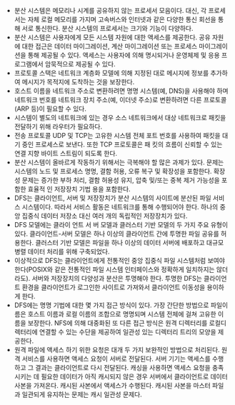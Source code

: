 - 분산 시스템은 메모리나 시계를 공유하지 않는 프로세서 모음이다. 대신, 각 프로세서는 자체 로컬 메모리를 가지며 고속버스와 인터넷과 같은 다양한 통신 회선을 통해 서로 통신한다. 분산 시스템의 프로세서는 크기와 기능이 다양하다.
- 분산 시스템은 사용자에게 모든 시스템 자원에 대한 액세스를 제공한다. 공유 자원에 대한 접근은 데이터 마이그레이션, 계산 마이그레이션 또는 프로세스 마이그레이 션을 통해 제공될 수 있다. 액세스는 사용자에 의해 명시되거나 운영체제 및 응용 프로그램에서 암묵적으로 제공될 수 있다.
- 프로토콜 스택은 네트워크 계층화 모델에 의해 지정된 대로 메시지에 정보를 추가하여 메시지가 목적지에 도착하는 것을 보장한다.
- 호스트 이름을 네트워크 주소로 변환하려면 명명 시스템(예, DNS)을 사용해야 하며 네트워크 번호를 네트워크 장치 주소(예, 이더넷 주소)로 변환하려면 다른 프로토콜(ARP 등)이 필요할 수 있다.
- 시스템이 별도의 네트워크에 있는 경우 소스 네트워크에서 대상 네트워크로 패킷을 전달하기 위해 라우터가 필요하다.
- 전송 프로토콜 UDP 및 TCP는 고유한 시스템 전체 포트 번호를 사용하여 패킷을 대기 중인 프로세스로 보낸다. 또한 TCP 프로토콜은 패 킷의 흐름이 신뢰할 수 있는 연결 지향 바이트 스트림이 되도록 한다.
- 분산 시스템이 올바르게 작동하기 위해서는 극복해야 할 많은 과제가 있다. 문제는 시스템의 노드 및 프로세스 명명, 결함 허용, 오류 복구 및 확장성을 포함한다. 확장성 문제는 증가한 부하 처리, 결함 허용성 유지, 압축 및/또는 중복 제거 가능성을 포함한 효율적 인 저장장치 기법 용을 포함한다.
- DFS는 클라이언트, 서버 및 저장장치가 분산 시스템의 사이트에 분산된 파일 서비스 시스템이다. 따라서 서비스 활동은 네트워크를 통해 수행되어야 한다. 하나의 중앙 집중식 데이터 저장소 대신 여러 개의 독립적인 저장장치가 있다.
- DFS 모델에는 클라이 언트 서 버 모델과 클러스터 기반 모델의 두 가지 주요 유형이 있다. 클라이언트-서버 모델은 하나 이상의 클라이언트 간에 투명한 파일 공유를 허용한다. 클러스터 기반 모델은 파일을 하나 이상의 데이터 서버에 배포하고 대규모 병렬 데이터 처리를 위해 구축되었다.
- 이상적으로 DFS는 클라이언트에게 전통적인 중앙 집중식 파일 시스템처럼 보여야 한다(POSIX와 같은 전통적인 파일 시스템 인터페이스와 정확하게 일치하지는 않더라도). 서버와 저장장치의 다양성과 분산은 투명해야 한다. 투명한 DFS는 클라이언트 환경을 클라이언트가 로그인한 사이트로 가져와서 클라이언트 이동성을 용이하게 한다.
- DFS에는 명명 기법에 대한 몇 가지 접근 방식이 있다. 가장 간단한 방법으로 파일이름은 호스트 이름과 로컬 이름의 조합으로 명명되며 시스템 전체에 걸쳐 고유한 이름을 보장한다. NFS에 의해 대중화된 또 다른 접근 방식은 원격 디렉터리를 로컬디렉터리에 연결할 수 있는 수단을 제공하여 일관성 있는 디렉터리 트리의 모양을 제공한다.
- 원격 파일에 액세스 하기 위한 요청은 대개 두 가지 보완적인 방법으로 처리된다. 원격 서비스를 사용하면 액세스 요청이 서버로 전달된다. 서버 기기는 액세스를 수행하고 그 결과는 클라이언트로 다시 전달된다. 캐싱을 사용하면 액세스 요청을 충족시키는 데 필요한 데이터가 아직 캐시되지 않은 경우 서버에서 클라이언트로 데이터사본을 가져온다. 캐시된 사본에서 액세스가 수행된다. 캐시된 사본을 마스터 파일과 일관되게 유지하는 문제는 캐시 일관성 문제다.